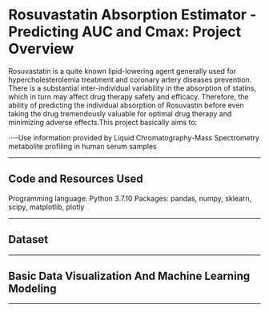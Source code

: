 # Rosuvastatin Absorption Estimator - Predicting AUC and Cmax: Project Overview

Rosuvastatin is a quite known lipid-lowering agent generally used for hypercholesterolemia treatment and coronary artery diseases prevention. There is a substantial inter-individual variability in the absorption of statins, which in turn may affect drug therapy safety and efficacy. Therefore, the ability of predicting the individual absorption of Rosuvastin before even taking the drug tremendously valuable for optimal drug therapy and minimizing adverse effects.This project basically aims to:

⋅⋅⋅-Use information provided by Liquid Chromatography-Mass Spectrometry metabolite profiling in human serum samples 

---
## Code and Resources Used
Programming language: Python 3.7.10
Packages: pandas, numpy, sklearn, scipy, matplotlib, plotly

---
## Dataset

---
## Basic Data Visualization And Machine Learning Modeling
---
